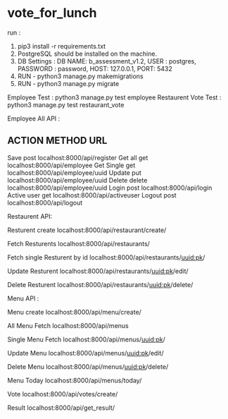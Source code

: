 # vote_for_lunch

run : 
1. pip3 install -r requirements.txt
2. PostgreSQL should be installed on the machine.
3. DB Settings :
    DB NAME: b_assessment_v1.2,
    USER : postgres,
    PASSWORD : password,
    HOST: 127.0.0.1,
    PORT: 5432
4. RUN - python3 manage.py makemigrations
5. RUN - python3 manage.py migrate


Employee Test  : python3 manage.py test employee
Restaurent Vote Test : python3 manage.py test restaurant_vote

Employee All API : 

ACTION      METHOD      URL
--------------------------------------------------------
Save        post        localhost:8000/api/register
Get all     get         localhost:8000/api/employee 
Get Single  get         localhost:8000/api/employee/uuid
Update      put         localhost:8000/api/employee/uuid
Delete      delete      localhost:8000/api/employee/uuid
Login       post        localhost:8000/api/login
Active user get         localhost:8000/api/activeuser
Logout      post        localhost:8000/api/logout

Restaurent API:

Resturent create
localhost:8000/api/restaurant/create/

Fetch Resturents
localhost:8000/api/restaurants/

Fetch single Resturent by id
localhost:8000/api/restaurants/<uuid:pk>/

Update Resturent 
localhost:8000/api/restaurants/<uuid:pk>/edit/

Delete Resturent 
localhost:8000/api/restaurants/<uuid:pk>/delete/


Menu API :

Menu create
localhost:8000/api/menu/create/

All Menu Fetch
localhost:8000/api/menus

Single Menu Fetch
localhost:8000/api/menus/<uuid:pk>/

Update Menu 
localhost:8000/api/menus/<uuid:pk>/edit/

Delete Menu 
localhost:8000/api/menus/<uuid:pk>/delete/

Menu Today
localhost:8000/api/menus/today/

Vote
localhost:8000/api/votes/create/

Result
localhost:8000/api/get_result/
